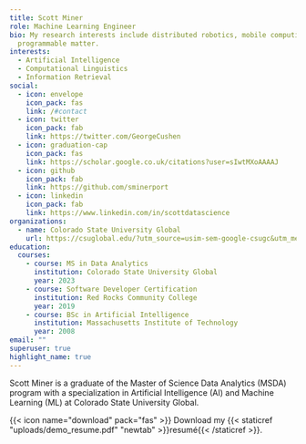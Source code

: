 ```yaml
---
title: Scott Miner
role: Machine Learning Engineer
bio: My research interests include distributed robotics, mobile computing and
  programmable matter.
interests:
  - Artificial Intelligence
  - Computational Linguistics
  - Information Retrieval
social:
  - icon: envelope
    icon_pack: fas
    link: /#contact
  - icon: twitter
    icon_pack: fab
    link: https://twitter.com/GeorgeCushen
  - icon: graduation-cap
    icon_pack: fas
    link: https://scholar.google.co.uk/citations?user=sIwtMXoAAAAJ
  - icon: github
    icon_pack: fab
    link: https://github.com/sminerport
  - icon: linkedin
    icon_pack: fab
    link: https://www.linkedin.com/in/scottdatascience
organizations:
  - name: Colorado State University Global
    url: https://csuglobal.edu/?utm_source=usim-sem-google-csugc&utm_medium=sem&utm_campaign=GeneralBrandedSearch&utm_content=csugc&utm_term=colorado%20state%20university%20global&mkwid=oaCChf91&group={adgroup}&campaign={campaign}&device=c&gclid=Cj0KCQjwiNSLBhCPARIsAKNS4_cd90G492jHPxoErLi4IqBghoE2mBO66yBO_O4midi0ra2UkjNbAxUaArDJEALw_wcB
education:
  courses:
    - course: MS in Data Analytics
      institution: Colorado State University Global
      year: 2023
    - course: Software Developer Certification
      institution: Red Rocks Community College
      year: 2019
    - course: BSc in Artificial Intelligence
      institution: Massachusetts Institute of Technology
      year: 2008
email: ""
superuser: true
highlight_name: true
---
```

Scott Miner is a graduate of the Master of Science Data Analytics (MSDA) program with a specialization in Artificial Intelligence (AI) and Machine Learning (ML) at Colorado State University Global.

{{< icon name="download" pack="fas" >}} Download my {{< staticref "uploads/demo_resume.pdf" "newtab" >}}resumé{{< /staticref >}}.